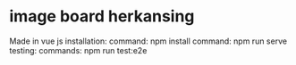 # image board herkansing

Made in vue js
installation: 
command: npm install
command: npm run serve
testing:
commands: npm run test:e2e